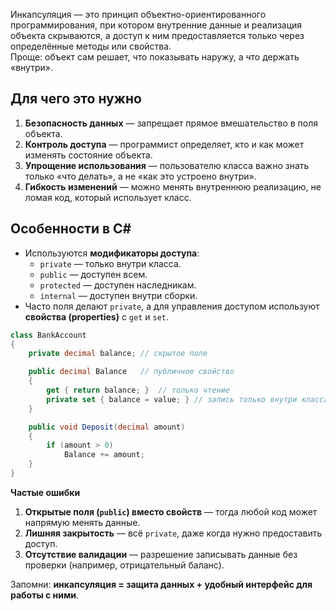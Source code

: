 Инкапсуляция — это принцип объектно-ориентированного программирования, при котором внутренние данные и реализация объекта скрываются, а доступ к ним предоставляется только через определённые методы или свойства.  
Проще: объект сам решает, что показывать наружу, а что держать «внутри».

## **Для чего это нужно**
1. **Безопасность данных** — запрещает прямое вмешательство в поля объекта.
2. **Контроль доступа** — программист определяет, кто и как может изменять состояние объекта.
3. **Упрощение использования** — пользователю класса важно знать только «что делать», а не «как это устроено внутри».
4. **Гибкость изменений** — можно менять внутреннюю реализацию, не ломая код, который использует класс.

## **Особенности в C#**
- Используются **модификаторы доступа**:
    - `private` — только внутри класса.
    - `public` — доступен всем.
    - `protected` — доступен наследникам.
    - `internal` — доступен внутри сборки.
- Часто поля делают `private`, а для управления доступом используют **свойства (properties)** с `get` и `set`.

```csharp
class BankAccount
{
    private decimal balance; // скрытое поле

    public decimal Balance   // публичное свойство
    {
        get { return balance; }  // только чтение
        private set { balance = value; } // запись только внутри класса
    }

    public void Deposit(decimal amount)
    {
        if (amount > 0)
            Balance += amount;
    }
}
```

**Частые ошибки**
1. **Открытые поля (`public`) вместо свойств** — тогда любой код может напрямую менять данные.
2. **Лишняя закрытость** — всё `private`, даже когда нужно предоставить доступ.
3. **Отсутствие валидации** — разрешение записывать данные без проверки (например, отрицательный баланс).

Запомни: **инкапсуляция = защита данных + удобный интерфейс для работы с ними**.